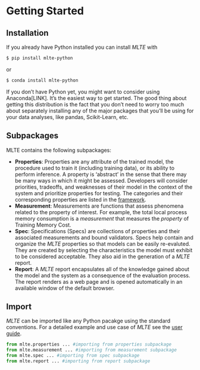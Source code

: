 # Getting Started

## Installation

If you already have Python installed you can install *MLTE* with

```bash
$ pip install mlte-python
```
or

```bash
$ conda install mlte-python
```

If you don’t have Python yet, you might want to consider using Anaconda[LINK]. It’s the easiest way to get started. The good thing about getting this distribution is the fact that you don’t need to worry too much about separately installing any of the major packages that you’ll be using for your data analyses, like pandas, Scikit-Learn, etc.

## Subpackages
MLTE contains the following subpackages:
- **Properties**: Properties are any attribute of the trained model, the procedure used to train it (including training data), or its ability to perform inference. A property is ‘abstract’ in the sense that there may be many ways in which it might be assessed. Developers will consider priorities, tradeoffs, and weaknesses of their model in the context of the system and prioritize properties for testing. The categories and their corresponding properties are listed in the [framework](https://github.com/mlte-team/mlte-framework). 
- **Measurement**: Measurements are functions that assess phenomena related to the property of interest. For example, the total local process memory consumption is a *measurement* that measures the *property* of Training Memory Cost. 
- **Spec**: Specifications (Specs) are collections of properties and their associated measurements and bound validators. Specs help contain and organize the *MLTE* properties so that models can be easily re-evaluted. They are created by selecting the characteristics the model must exhibit to be considered acceptable. They also aid in the generation of a *MLTE* report. 
- **Report**: A *MLTE* report encapsulates all of the knowledge gained about the model and the system as a consequence of the evaluation process. The report renders as a web page and is opened automatically in an available window of the default browser. 

## Import
*MLTE* can be imported like any Python pacakge using the standard conventions. For a detailed example and use case of *MLTE* see the [user guide](user_guide.rst).

```python
from mlte.properties ... #importing from properties subpackage
from mlte.measurement ... #importing from measurement subpackage
from mlte.spec ... #importing from spec subpackage
from mlte.report ... #importing from report subpackage
```